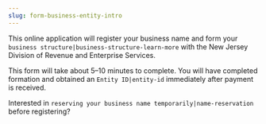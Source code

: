 ```yaml
---
slug: form-business-entity-intro
---
```


This online application will register your business name and form your `business structure|business-structure-learn-more` with the New Jersey Division of Revenue and Enterprise Services.

This form will take about 5–10 minutes to complete. You will have completed formation and obtained an `Entity ID|entity-id` immediately after payment is received.

Interested in `reserving your business name temporarily|name-reservation` before registering?
